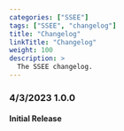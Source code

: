 ```yaml
---
categories: ["SSEE"]
tags: ["SSEE", "changelog"] 
title: "Changelog"
linkTitle: "Changelog"
weight: 100
description: >
  The SSEE changelog.
---
```


### 4/3/2023 1.0.0
#### Initial Release